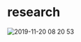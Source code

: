 # research
![2019-11-20 08 20 53](https://user-images.githubusercontent.com/52544117/69250147-bf311c00-0b74-11ea-92f6-a77b3eb50e31.gif)

